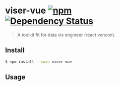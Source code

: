 # viser-vue [![npm](https://img.shields.io/npm/v/viser-vue.svg)](https://www.npmjs.com/package/viser-vue) [![Dependency Status](https://david-dm.org/viserjs/viser-react.svg?path=packages/viser-vue)](https://david-dm.org/viserjs/viser-vue.svg?path=packages/viser-vue)

> A toolkit fit for data vis engineer (react version).

## Install

```sh
$ npm install --save viser-vue
```

## Usage

```jsx

```
